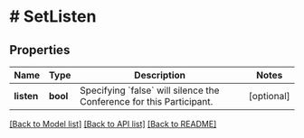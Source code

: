 # # SetListen

## Properties

Name | Type | Description | Notes
------------ | ------------- | ------------- | -------------
**listen** | **bool** | Specifying &#x60;false&#x60; will silence the Conference for this Participant. | [optional]

[[Back to Model list]](../../README.md#models) [[Back to API list]](../../README.md#endpoints) [[Back to README]](../../README.md)
